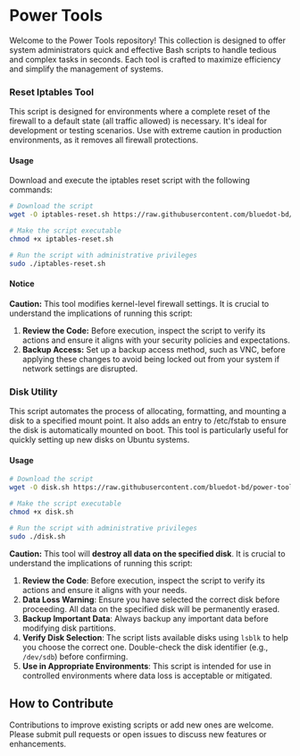 # Power Tools
Welcome to the Power Tools repository! This collection is designed to offer system administrators quick and effective Bash scripts to handle tedious and complex tasks in seconds. Each tool is crafted to maximize efficiency and simplify the management of systems.

### Reset Iptables Tool
This script is designed for environments where a complete reset of the firewall to a default state (all traffic allowed) is necessary. It's ideal for development or testing scenarios. Use with extreme caution in production environments, as it removes all firewall protections.
#### Usage
Download and execute the iptables reset script with the following commands:
```bash
# Download the script
wget -O iptables-reset.sh https://raw.githubusercontent.com/bluedot-bd/power-tools/main/iptables-reset.sh

# Make the script executable
chmod +x iptables-reset.sh

# Run the script with administrative privileges
sudo ./iptables-reset.sh
```
#### Notice
**Caution:** This tool modifies kernel-level firewall settings. It is crucial to understand the implications of running this script:
1. **Review the Code:** Before execution, inspect the script to verify its actions and ensure it aligns with your security policies and expectations.
2. **Backup Access:** Set up a backup access method, such as VNC, before applying these changes to avoid being locked out from your system if network settings are disrupted.

### Disk Utility
This script automates the process of allocating, formatting, and mounting a disk to a specified mount point. It also adds an entry to /etc/fstab to ensure the disk is automatically mounted on boot. This tool is particularly useful for quickly setting up new disks on Ubuntu systems.

#### Usage
```bash
# Download the script
wget -O disk.sh https://raw.githubusercontent.com/bluedot-bd/power-tools/main/disk.sh

# Make the script executable
chmod +x disk.sh

# Run the script with administrative privileges
sudo ./disk.sh
```
**Caution:** This tool will **destroy all data on the specified disk**. It is crucial to understand the implications of running this script:
1. **Review the Code**: Before execution, inspect the script to verify its actions and ensure it aligns with your needs.
2. **Data Loss Warning**: Ensure you have selected the correct disk before proceeding. All data on the specified disk will be permanently erased.
3. **Backup Important Data**: Always backup any important data before modifying disk partitions.
4. **Verify Disk Selection**: The script lists available disks using `lsblk` to help you choose the correct one. Double-check the disk identifier (e.g., `/dev/sdb`) before confirming.
5. **Use in Appropriate Environments**: This script is intended for use in controlled environments where data loss is acceptable or mitigated.


## How to Contribute
Contributions to improve existing scripts or add new ones are welcome. Please submit pull requests or open issues to discuss new features or enhancements.
